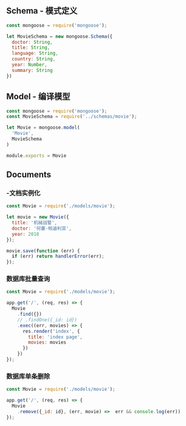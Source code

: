 ## Schema - 模式定义

```javascript
const mongoose = require('mongoose');

let MovieSchema = new mongoose.Schema({
  doctor: String,
  title: String,
  language: String,
  country: String,
  year: Number,
  summary: String
})
```

## Model - 编译模型

```javascript
const mongoose = require('mongoose');
const MovieSchema = require('../schemas/movie');

let Movie = mongoose.model(
  'Movie',
  MovieSchema
)

module.exports = Movie
```

## Documents 

### -文档实例化

```javascript
const Movie = require('./models/movie');

let movie = new Movie({
  title: '机械战警',
  doctor: '何塞·帕迪利亚',
  year: 2018
});

movie.save(function (err) {
  if (err) return handlerError(err);
});
```

###  数据库批量查询

```javascript
const Movie = require('./models/movie');

app.get('/', (req, res) => {
  Movie
    .find({})
    // .findOne({_id: id})
    .exec((err, movies) => {
      res.render('index', {
        title: 'index page',
        movies: movies
      })
    })
});
```

### 数据库单条删除

```javascript
const Movie = require('./models/movie');

app.get('/', (req, res) => {
  Movie
    .remove({_id: id}, (err, movie) =>  err && console.log(err))
});
```



